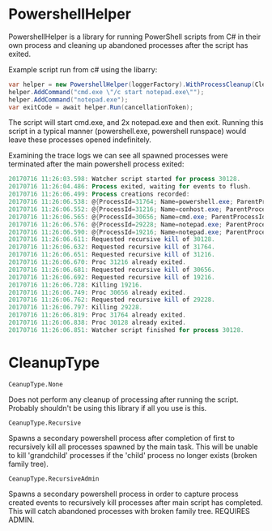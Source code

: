 # PowershellHelper
PowershellHelper is a library for running PowerShell scripts from C# in their own process and cleaning up abandoned processes after the script has exited.

Example script run from c# using the libarry:
```csharp
var helper = new PowershellHelper(loggerFactory).WithProcessCleanup(CleanupType.Recursive);
helper.AddCommand("cmd.exe \"/c start notepad.exe\"");
helper.AddCommand("notepad.exe");
var exitCode = await helper.Run(cancellationToken);
```
The script will start cmd.exe, and 2x notepad.exe and then exit. Running this script in a typical manner (powershell.exe, powershell runspace) would leave these processes opened indefinitely.

Examining the trace logs we can see all spawned processes were terminated after the main powershell process exited:
```powershell
20170716 11:26:03.598: Watcher script started for process 30128.
20170716 11:26:04.486: Process exited, waiting for events to flush.
20170716 11:26:06.499: Process creations recorded:
20170716 11:26:06.538: @{ProcessId=31764; Name=powershell.exe; ParentProcessId=30128} # <- main PS instance to run script
20170716 11:26:06.552: @{ProcessId=31216; Name=conhost.exe; ParentProcessId=31764} # <- spawned process (cmd.exe helper)
20170716 11:26:06.565: @{ProcessId=30656; Name=cmd.exe; ParentProcessId=31764} # <- spawned process
20170716 11:26:06.576: @{ProcessId=29228; Name=notepad.exe; ParentProcessId=31764} # <- spawned process
20170716 11:26:06.590: @{ProcessId=19216; Name=notepad.exe; ParentProcessId=30656} # <- spawned process by child process
20170716 11:26:06.611: Requested recursive kill of 30128.
20170716 11:26:06.632: Requested recursive kill of 31764.
20170716 11:26:06.651: Requested recursive kill of 31216.
20170716 11:26:06.670: Proc 31216 already exited.
20170716 11:26:06.681: Requested recursive kill of 30656.
20170716 11:26:06.692: Requested recursive kill of 19216.
20170716 11:26:06.728: Killing 19216.
20170716 11:26:06.749: Proc 30656 already exited.
20170716 11:26:06.762: Requested recursive kill of 29228.
20170716 11:26:06.797: Killing 29228.
20170716 11:26:06.819: Proc 31764 already exited.
20170716 11:26:06.838: Proc 30128 already exited.
20170716 11:26:06.851: Watcher script finished for process 30128.
```

# CleanupType
```
CeanupType.None
```
Does not perform any cleanup of processing after running the script. Probably shouldn't be using this library if all you use is this.

```
CeanupType.Recursive
```
Spawns a secondary powershell process after completion of first to recursively kill all processes spawned by the main task. This will be unable to kill 'grandchild' processes if the 'child' process no longer exists (broken family tree).
```
CeanupType.RecursiveAdmin
```
Spawns a secondary powershell process in order to capture process created events to recursively kill processes after main script has completed. This will catch abandoned processes with broken family tree. REQUIRES ADMIN.

